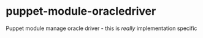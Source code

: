 puppet-module-oracledriver
==========================

Puppet module manage oracle driver - this is *really* implementation specific
